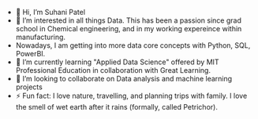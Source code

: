 - 👋 Hi, I’m Suhani Patel
- 👀 I’m interested in all things Data. This has been a passion since grad school in Chemical engineering, and in my working expereince within manufacturing.
- Nowadays, I am getting into more data core concepts with Python, SQL, PowerBI.
- 🌱 I’m currently learning "Applied Data Science" offered by MIT Professional Education in collaboration with Great Learning.
- 💞️ I’m looking to collaborate on Data analysis and machine learning projects
- ⚡ Fun fact: I love nature, travelling, and planning trips with family. I love the smell of wet earth after it rains (formally, called Petrichor).

<!---
Suhanipatel83/Suhanipatel83 is a ✨ special ✨ repository because its `README.md` (this file) appears on your GitHub profile.
You can click the Preview link to take a look at your changes.
--->

